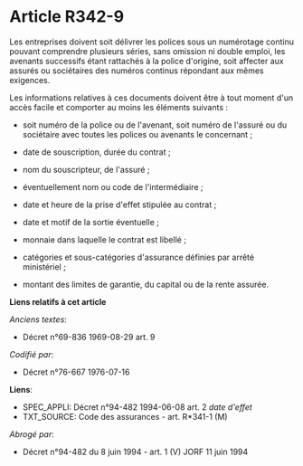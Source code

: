 # Article R342-9

Les entreprises doivent soit délivrer les polices sous un numérotage continu pouvant comprendre plusieurs séries, sans
omission ni double emploi, les avenants successifs étant rattachés à la police d'origine, soit affecter aux assurés ou
sociétaires des numéros continus répondant aux mêmes exigences.

Les informations relatives à ces documents doivent être à tout moment d'un accès facile et comporter au moins les éléments
suivants :

- soit numéro de la police ou de l'avenant, soit numéro de l'assuré ou du sociétaire avec toutes les polices ou avenants le
concernant ;

- date de souscription, durée du contrat ;

- nom du souscripteur, de l'assuré ;

- éventuellement nom ou code de l'intermédiaire ;

- date et heure de la prise d'effet stipulée au contrat ;

- date et motif de la sortie éventuelle ;

- monnaie dans laquelle le contrat est libellé ;

- catégories et sous-catégories d'assurance définies par arrêté ministériel ;

- montant des limites de garantie, du capital ou de la rente assurée.

**Liens relatifs à cet article**

_Anciens textes_:

  - Décret n°69-836 1969-08-29 art. 9

_Codifié par_:

  - Décret n°76-667 1976-07-16

**Liens**:

  - SPEC_APPLI: Décret n°94-482 1994-06-08 art. 2 *date d'effet*
  - TXT_SOURCE: Code des assurances - art. R*341-1 (M)

_Abrogé par_:

  - Décret n°94-482 du 8 juin 1994 - art. 1 (V) JORF 11 juin 1994
